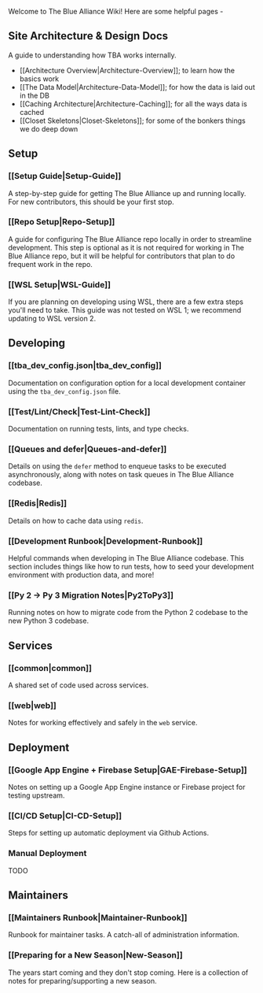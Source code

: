 Welcome to The Blue Alliance Wiki! Here are some helpful pages -

## Site Architecture & Design Docs

A guide to understanding how TBA works internally.

 - [[Architecture Overview|Architecture-Overview]]; to learn how the basics work
 - [[The Data Model|Architecture-Data-Model]]; for how the data is laid out in the DB
 - [[Caching Architecture|Architecture-Caching]]; for all the ways data is cached
 - [[Closet Skeletons|Closet-Skeletons]]; for some of the bonkers things we do deep down

## Setup

### [[Setup Guide|Setup-Guide]]

A step-by-step guide for getting The Blue Alliance up and running locally. For new contributors, this should be your first stop.

### [[Repo Setup|Repo-Setup]]

A guide for configuring The Blue Alliance repo locally in order to streamline development. This step is optional as it is not required for working in The Blue Alliance repo, but it will be helpful for contributors that plan to do frequent work in the repo.

### [[WSL Setup|WSL-Guide]]

If you are planning on developing using WSL, there are a few extra steps you'll need to take. This guide was not tested on WSL 1; we recommend updating to WSL version 2.

## Developing

### [[tba_dev_config.json|tba_dev_config]]

Documentation on configuration option for a local development container using the `tba_dev_config.json` file.

### [[Test/Lint/Check|Test-Lint-Check]]

Documentation on running tests, lints, and type checks.

### [[Queues and defer|Queues-and-defer]]

Details on using the `defer` method to enqueue tasks to be executed asynchronously, along with notes on task queues in The Blue Alliance codebase.

### [[Redis|Redis]]

Details on how to cache data using `redis`.

### [[Development Runbook|Development-Runbook]]

Helpful commands when developing in The Blue Alliance codebase. This section includes things like how to run tests, how to seed your development environment with production data, and more!

### [[Py 2 -> Py 3 Migration Notes|Py2ToPy3]]

Running notes on how to migrate code from the Python 2 codebase to the new Python 3 codebase.

## Services

### [[common|common]]

A shared set of code used across services.

### [[web|web]]

Notes for working effectively and safely in the `web` service.

## Deployment

### [[Google App Engine + Firebase Setup|GAE-Firebase-Setup]]

Notes on setting up a Google App Engine instance or Firebase project for testing upstream.

### [[CI/CD Setup|CI-CD-Setup]]

Steps for setting up automatic deployment via Github Actions.

### Manual Deployment

TODO

## Maintainers

### [[Maintainers Runbook|Maintainer-Runbook]]

Runbook for maintainer tasks. A catch-all of administration information.

### [[Preparing for a New Season|New-Season]]

The years start coming and they don't stop coming. Here is a collection of notes for preparing/supporting a new season.
